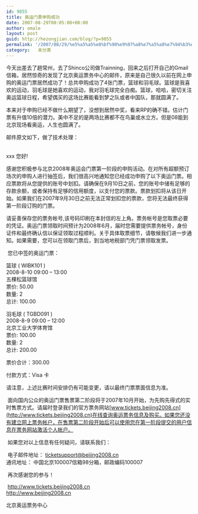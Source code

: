 ```yaml
---
id: 9855
title: 奥运门票申购成功
date: 2007-08-29T00:05:00+00:00
author: omale
layout: post
guid: http://hezongjian.com/blog/?p=9855
permalink: '/2007/08/29/%e5%a5%a5%e8%bf%90%e9%97%a8%e7%a5%a8%e7%94%b3%e8%b4%ad%e6%88%90%e5%8a%9f/'
category:   未分类  
---
```

今天出差去了趟常州，去了Shinco公司做Trainning，回来之后打开自己的Gmail信箱，居然惊奇的发现了北京奥运票务中心的邮件，原来是自己很久以前在网上申购的奥运门票居然成功了！总共申购成功了4张门票，篮球和羽毛球。篮球是我喜欢的运动，羽毛球是她喜欢的运动，我对羽毛球完全白痴。篮球，哈哈，密切关注奥运篮球日程，希望偶买的这场比赛能看到梦之队或者中国队，那就圆满了。

本来对于申购已经不做什么期望了，没想到居然中奖，看来RP的确不错。估计门票有升值10倍的潜力。美中不足的是两场比赛都不在鸟巢或水立方。但是08能到北京现场看奥运，人生也圆满了。

邮件原文如下，做了技术处理：  
&nbsp;

xxx&nbsp;您好! 

感谢您积极参与北京2008年奥运会门票第一阶段的申购活动。在对所有超额预订场次的申购人进行抽签后，我们很高兴地通知您已经成功申购了以下奥运门票。相应票款将从您提供的账号中划扣。请确保在9月10日之前，您的账号中储有足够的存款余额，或者保持有足够的信用额度，以支付您的票款。票款划扣将从该日开始。如果我们在2007年9月30日之前无法正常划扣您的票款，您将无法最终获得第一阶段订购的门票。

请妥善保存您的票务帐号,该号码印刷在本封信的左上角。票务帐号是您取票必要的凭证。奥运门票领取时间预计为2008年6月，届时您需要提供票务帐号，身份证件和最终确认信以保证领取过程顺利。关于具体取票细节，请敬候我们进一步通知。如果需要，您可以在领取门票后，到当地地税部门凭门票领取发票。

&nbsp;您已中签的奥运门票：

篮球 ( WIBK101 )   
2008-8-10 09:00 &#8211; 13:00   
五棵松篮球馆   
票价: 50.00   
数量: 2   
总计: 100.00

羽毛球 ( TGBD091 )   
2008-8-9 09:00 &#8211; 12:00   
北京工业大学体育馆   
票价: 100.00   
数量: 2   
总计: 200.00

票价合计：300.00

付款方式：Visa 卡

请注意，上述比赛时间安排仍有可能变更，请以最终门票票面信息为准。

&nbsp;面向国内公众的奥运门票售票第二阶段将于2007年10月开始，为先购先得式的实时售票方式。请届时登录我们的官方票务网站[www.tickets.beijing2008.cn](http://www.tickets.beijing2008.cn)在线查询奥运票务信息及购买。如果您还没有建立网上票务帐户，在售票第二阶段开始后可以使用您在第一阶段提交的用户信息在票务网站激活个人帐户。

&nbsp;如果您对以上信息有任何疑问，请联系我们：

&nbsp;电子邮件地址： <ticketsupport@beijing2008.cn>  
通讯地址： 中国北京100007信箱98分箱，邮政编码100007

&nbsp;再次感谢您的参与！

&nbsp;<http://www.tickets.beijing2008.cn>   
<http://www.beijing2008.cn> 

北京奥运票务中心

&nbsp;